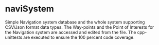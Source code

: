 # naviSystem
Simple Navigation system database and the whole system supporting CSV/Json format data types. The Way-points and the Point of Interests for the Navigation system are accessed and edited from the file. The cpp-unittests are executed to ensure the 100 percent code coverage. 

